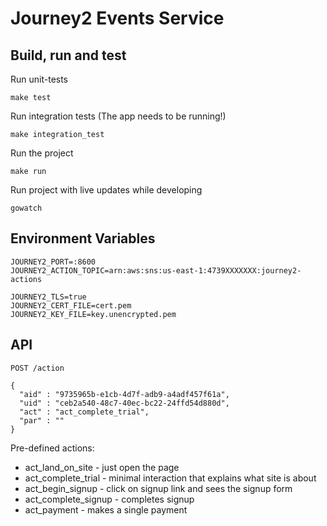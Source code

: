 # Journey2 Events Service

## Build, run and test

Run unit-tests

```
make test
```

Run integration tests (The app needs to be running!)
```
make integration_test
```

Run the project

```
make run
```

Run project with live updates while developing

```
gowatch
```

## Environment Variables

```
JOURNEY2_PORT=:8600
JOURNEY2_ACTION_TOPIC=arn:aws:sns:us-east-1:4739XXXXXXX:journey2-actions

JOURNEY2_TLS=true
JOURNEY2_CERT_FILE=cert.pem
JOURNEY2_KEY_FILE=key.unencrypted.pem
```

## API

```
POST /action

{
  "aid" : "9735965b-e1cb-4d7f-adb9-a4adf457f61a",
  "uid" : "ceb2a540-48c7-40ec-bc22-24ffd54d880d",
  "act" : "act_complete_trial",
  "par" : ""
}
```

Pre-defined actions:
- act_land_on_site - just open the page
- act_complete_trial - minimal interaction that explains what site is about
- act_begin_signup - click on signup link and sees the signup form
- act_complete_signup - completes signup
- act_payment - makes a single payment

